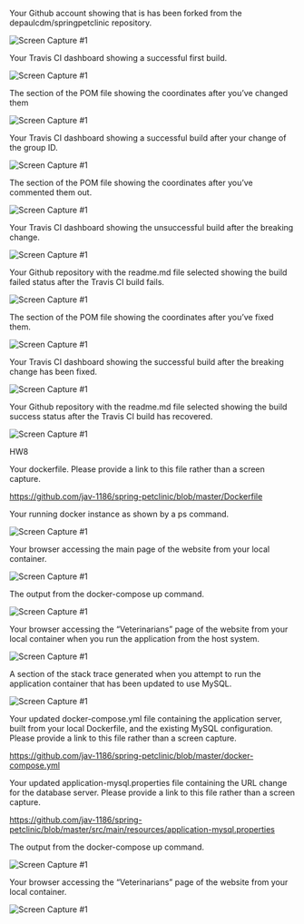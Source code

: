 Your Github account showing that is has been forked from the depaulcdm/springpetclinic repository.

![Screen Capture #1](images/pic1.png)

Your Travis CI dashboard showing a successful first build.

![Screen Capture #1](images/pic2.png)

The section of the POM file showing the coordinates after you’ve changed them

![Screen Capture #1](images/pic3.png)

Your Travis CI dashboard showing a successful build after your change of the group
ID.

![Screen Capture #1](images/pic4.png)

The section of the POM file showing the coordinates after you’ve commented them
out.

![Screen Capture #1](images/pic5.png)

Your Travis CI dashboard showing the unsuccessful build after the breaking change.

![Screen Capture #1](images/pic6.png)

Your Github repository with the readme.md file selected showing the build failed
status after the Travis CI build fails.

![Screen Capture #1](images/pic7.png)

The section of the POM file showing the coordinates after you’ve fixed them.

![Screen Capture #1](images/pic8.png)

Your Travis CI dashboard showing the successful build after the breaking change has
been fixed.

![Screen Capture #1](images/pic9.png)

Your Github repository with the readme.md file selected showing the build success
status after the Travis CI build has recovered.

![Screen Capture #1](images/pic10.png)

HW8

Your dockerfile. Please provide a link to this file rather than a screen capture.

https://github.com/jav-1186/spring-petclinic/blob/master/Dockerfile

Your running docker instance as shown by a ps command.

![Screen Capture #1](images/pic11.png)

Your browser accessing the main page of the website from your local container.

![Screen Capture #1](images/pic12.png)

The output from the docker-compose up command.

![Screen Capture #1](images/pic13.png)

Your browser accessing the “Veterinarians” page of the website from your local container when you run the application from the host system.

![Screen Capture #1](images/pic14.png)

A section of the stack trace generated when you attempt to run the application
container that has been updated to use MySQL.

![Screen Capture #1](images/pic15.png)

Your updated docker-compose.yml file containing the application server, built from
your local Dockerfile, and the existing MySQL configuration. Please provide a link
to this file rather than a screen capture.

https://github.com/jav-1186/spring-petclinic/blob/master/docker-compose.yml

Your updated application-mysql.properties file containing the URL change for
the database server. Please provide a link to this file rather than a screen capture.

https://github.com/jav-1186/spring-petclinic/blob/master/src/main/resources/application-mysql.properties

The output from the docker-compose up command.

![Screen Capture #1](images/pic16.png)

Your browser accessing the “Veterinarians” page of the website from your local container.

![Screen Capture #1](images/pic17.png)






